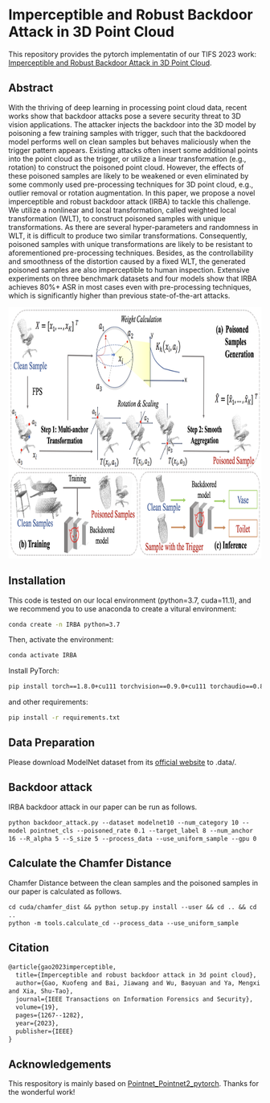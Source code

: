 # Imperceptible and Robust Backdoor Attack in 3D Point Cloud
This repository provides the pytorch implementatin of our TIFS 2023 work: [Imperceptible and Robust Backdoor Attack in 3D Point Cloud](https://arxiv.org/abs/2208.08052).

## Abstract

With the thriving of deep learning in processing point cloud data, recent works show that backdoor attacks pose a severe security threat to 3D vision applications. The attacker injects the backdoor into the 3D model by poisoning a few training samples with trigger, such that the backdoored model performs well on clean samples but behaves maliciously when the trigger pattern appears. Existing attacks often insert some additional points into the point cloud as the trigger, or utilize a linear transformation (e.g., rotation) to construct the poisoned point cloud. However, the effects of these poisoned samples are likely to be weakened or even eliminated by some commonly used pre-processing techniques for 3D point cloud, e.g., outlier removal or rotation augmentation. In this paper, we propose a novel imperceptible and robust backdoor attack (IRBA) to tackle this challenge. We utilize a nonlinear and local transformation, called weighted local transformation (WLT), to construct poisoned samples with unique transformations. As there are several hyper-parameters and randomness in WLT, it is difficult to produce two similar transformations. Consequently, poisoned samples with unique transformations are likely to be resistant to aforementioned pre-processing techniques. Besides, as the controllability and smoothness of the distortion caused by a fixed WLT, the generated poisoned samples are also imperceptible to human inspection. Extensive experiments on three benchmark datasets and four models show that IRBA achieves 80%+ ASR in most cases even with pre-processing techniques, which is significantly higher than previous state-of-the-art attacks.

<div align=center>
<img src="assets/pipeline_IRBA.png" width="800" height="500" alt="Pipeline of IRBA"/><br/>
</div>

## Installation

This code is tested on our local environment (python=3.7, cuda=11.1), and we recommend you to use anaconda to create a vitural environment:

```bash
conda create -n IRBA python=3.7
```
Then, activate the environment:
```bash
conda activate IRBA
```

Install PyTorch:

```bash
pip install torch==1.8.0+cu111 torchvision==0.9.0+cu111 torchaudio==0.8.0 -f https://download.pytorch.org/whl/torch_stable.html
```
and other  requirements:
```bash
pip install -r requirements.txt
```

## Data Preparation

Please download ModelNet dataset from its [official
website](http://modelnet.cs.princeton.edu/ModelNet40.zip) to .data/.

## Backdoor attack

IRBA backdoor attack in our paper can be run as follows. 

```shell
python backdoor_attack.py --dataset modelnet10 --num_category 10 --model pointnet_cls --poisoned_rate 0.1 --target_label 8 --num_anchor 16 --R_alpha 5 --S_size 5 --process_data --use_uniform_sample --gpu 0
```

## Calculate the Chamfer Distance

Chamfer Distance between the clean samples and the poisoned samples in our paper is calculated as follows. 

```shell
cd cuda/chamfer_dist && python setup.py install --user && cd .. && cd ..
python -m tools.calculate_cd --process_data --use_uniform_sample
```

## Citation

```
@article{gao2023imperceptible,
  title={Imperceptible and robust backdoor attack in 3d point cloud},
  author={Gao, Kuofeng and Bai, Jiawang and Wu, Baoyuan and Ya, Mengxi and Xia, Shu-Tao},
  journal={IEEE Transactions on Information Forensics and Security},
  volume={19},
  pages={1267--1282},
  year={2023},
  publisher={IEEE}
}
```

## Acknowledgements

This respository is mainly based on [Pointnet_Pointnet2_pytorch](https://github.com/yanx27/Pointnet_Pointnet2_pytorch). Thanks for the wonderful work!
